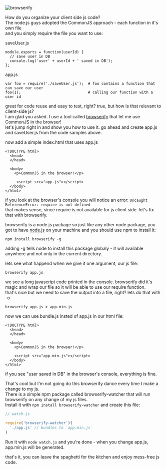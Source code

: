 ![browserify](http://substack.net/doc/hujs/07_browserify.png)

How do you organize your client side js code?  
The node.js guys adopted the CommonJS approach - each function in it's own file  
and you simply require the file you want to use:

saveUser.js

    module.exports = function(userId) {
      // save user in DB
      console.log('user' + userId + ' saved in DB');
    };
   
app.js

    var foo = require('./saveUser.js');  # foo contains a function that can save our user
    foo(1);                              # calling our function with a user id

great for code reuse and easy to test, right? true, but how is that relevant to client-side js?  
I am glad you asked. I use a tool called [browserify](https://github.com/substack/node-browserify) that let me use CommonJS in the browser!  
let's jump right in and show you how to use it.
go ahead and create app.js and saveUser.js from the code samples above.  

now add a simple index.html that uses app.js

    <!DOCTYPE html>
      <head>
      </head>

      <body>
        <p>CommonJS in the browser!</p>
       
         <script src="app.js"></script>
      </body>
    </html>

if you look at the browser's console you will notice an error: `Uncaught ReferenceError: require is not defined`   
that makes sense, since require is not available for js client side. let's fix that with browserify.

browserify is a node.js package so just like any other node package, you got to have [node.js](http://nodejs.org) on your machine and you should use npm to install it:

    npm install browserify -g

adding -g tells node to install this package globaly - it will available anywhere and not only in the current directory.

lets see what happend when we give it one argument, our js file:

    browserify app.js

we see a long javascript code printed in the console. browserify did it's magic and wrap our file so it will be able to use our require function.  
that's nice but we need to save the output into a file, right? lets do that with -o

    browserify app.js > app.min.js

now we can use bundle.js insted of app.js in our html file:

    <!DOCTYPE html>
      <head>
      </head>

      <body>
        <p>CommonJS in the browser!</p>

        <script src="app.min.js"></script>
      </body>
    </html>

if you see "user saved in DB" in the browser's console, everything is fine.

That's cool but I'm not going do this browserify dance every time I make a change to my js.  
There is a simple npm package called browserify-watcher that will run browserify on any change of my js files.  
Install it with `npm install browserify-watcher` and create this file:

```js
// watch.js

require('browserify-watcher')(
  './app.js' // bundles to `app.min.js`
)
```

Run it with `node watch.js` and you're done - when you change app.js, app.min.js will be generated.

that's it, you can leave the spaghetti for the kitchen and enjoy mess-free js code.
